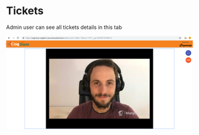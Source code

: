 # Tickets

Admin user can see all tickets details in this tab

![](../../.gitbook/assets/image%20%2865%29.png)

